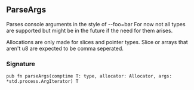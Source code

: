 ## ParseArgs
Parses console arguments in the style of --foo=bar
For now not all types are supported but might be in the future
if the need for them arises.

Allocations are only made for slices and pointer types.
Slice or arrays that aren't u8 are expected to be comma seperated.

### Signature

```zig
pub fn parseArgs(comptime T: type, allocator: Allocator, args: *std.process.ArgIterator) T
```

